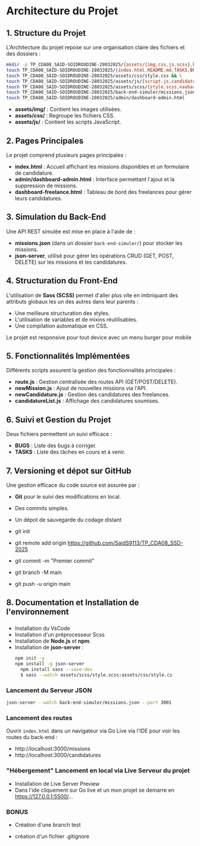 # Architecture du Projet

## 1. Structure du Projet

L'Architecture du projet repose sur une organisation claire des fichiers et des dossiers :

```bash
mkdir -p TP_CDA08_SAID-SOIDROUDINE-28032025/{assets/{img,css,js,scss},back-end-simuler,admin} && \
touch TP_CDA08_SAID-SOIDROUDINE-28032025/{index.html,README.md,TASKS,BUGS,dashboard-freelance.html} && \
touch TP_CDA08_SAID-SOIDROUDINE-28032025/assets/css/style.css && \
touch TP_CDA08_SAID-SOIDROUDINE-28032025/assets/js/{script.js,candidatureList.js,newCandidature.js,newMission.js,route.js} && \
touch TP_CDA08_SAID-SOIDROUDINE-28032025/assets/scss/{style.scss,navbar.scss,layout.scss,dashboard.scss,sectionMissions.scss} && \
touch TP_CDA08_SAID-SOIDROUDINE-28032025/back-end-simuler/missions.json && \
touch TP_CDA08_SAID-SOIDROUDINE-28032025/admin/dashboard-admin.html

```

- **assets/img/** : Contient les images utilisées.
- **assets/css/** : Regroupe les fichiers CSS.
- **assets/js/** : Contient les scripts JavaScript.

## 2. Pages Principales

Le projet comprend plusieurs pages principales :

- **index.html** : Accueil affichant les missions disponibles et un formulaire de candidature.
- **admin/dashboard-admin.html** : Interface permettant l'ajout et la suppression de missions.
- **dashboard-freelance.html** : Tableau de bord des freelances pour gérer leurs candidatures.

## 3. Simulation du Back-End

Une API REST simulée est mise en place à l'aide de :
- **missions.json** (dans un dossier `back-end-simuler/`) pour stocker les missions.
- **json-server**, utilisé pour gérer les opérations CRUD (GET, POST, DELETE) sur les missions et les candidatures.

## 4. Structuration du Front-End

L'utilisation de **Sass (SCSS)** permet d'aller plus vite en imbriquant des attributs globaux les un des autres dans leur parents :
- Une meilleure structuration des styles.
- L'utilisation de variables et de mixins réutilisables.
- Une compilation automatique en CSS.

Le projet est responsive pour tout device avec un menu burger pour mobile

## 5. Fonctionnalités Implémentées

Différents scripts assurent la gestion des fonctionnalités principales :
- **route.js** : Gestion centralisée des routes API (GET/POST/DELETE).
- **newMission.js** : Ajout de nouvelles missions via l'API.
- **newCandidature.js** : Gestion des candidatures des freelances.
- **candidatureList.js** : Affichage des candidatures soumises.

## 6. Suivi et Gestion du Projet

Deux fichiers permettent un suivi efficace :
- **BUGS** : Liste des bugs à corriger.
- **TASKS** : Liste des tâches en cours et à venir.

## 7. Versioning et dépot sur GitHub

Une gestion efficace du code source est assurée par :
- **Git** pour le suivi des modifications en local.
- Des commits simples.
- Un dépot de sauvegarde du codage distant

- git init
- git remote add origin <https://github.com/SaidS9113/TP_CDA08_SSD-2025>
- git commit -m "Premier commit"
- git branch -M main
- git push -u origin main


## 8. Documentation et Installation de l'environnement

### 
- Installation du VsCode
- Installation d'un préprocesseur Scss
- Installation de **Node.js** et **npm**.
- Installation de **json-server** :
  ```bash
  npm init -y
  npm install -g json-server
    npm install sass --save-dev
    $ sass --watch assets/scss/style.scss:assets/css/style.cs
  ```

### Lancement du Serveur JSON

```bash
json-server --watch back-end-simuler/missions.json --port 3001
```

### Lancement des routes

Ouvrir `index.html` dans un navigateur via Go Live via l'IDE pour voir les routes du back-end :

- http://localhost:3000/missions
- http://localhost:3000/candidatures


### "Hébergement" Lancement en local via Live Serveur du projet

- Installation de Live Server Preview
- Dans l'ide cliquement sur Go live et un mon projet se demarre en https://127.0.0.1:5500/...

### BONUS

- Création d'une branch test

- création d'un fichier .gitignore